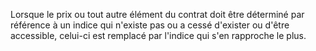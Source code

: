 Lorsque le prix ou tout autre élément du contrat doit être déterminé par référence à un indice qui n'existe pas ou a cessé d'exister ou d'être accessible, celui-ci est remplacé par l'indice qui s'en rapproche le plus.